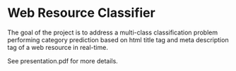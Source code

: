 # Web Resource Classifier
The goal of the project is to address a multi-class classification problem performing category prediction based on html title tag and meta description tag of a web resource in real-time.

See presentation.pdf for more details.

